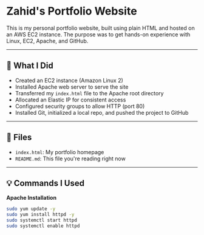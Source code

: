 # Zahid's Portfolio Website

This is my personal portfolio website, built using plain HTML and hosted on an AWS EC2 instance. The purpose was to get hands-on experience with Linux, EC2, Apache, and GitHub.

---

## 🔧 What I Did

- Created an EC2 instance (Amazon Linux 2)
- Installed Apache web server to serve the site
- Transferred my `index.html` file to the Apache root directory
- Allocated an Elastic IP for consistent access
- Configured security groups to allow HTTP (port 80)
- Installed Git, initialized a local repo, and pushed the project to GitHub

---

## 📁 Files

- `index.html`: My portfolio homepage
- `README.md`: This file you're reading right now

---

## 💡 Commands I Used

**Apache Installation**
```bash
sudo yum update -y
sudo yum install httpd -y
sudo systemctl start httpd
sudo systemctl enable httpd
